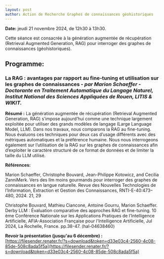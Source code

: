 ```yaml
---
layout: post
author: Action de Recherche Graphes de connaissances géohistoriques
---
```


**Date:** jeudi 21 novembre 2024, de 12h30 à 13h30. 

Cette séance est consacrée à la génération augmentée de récupération (Retrieval Augmented Generation, RAG) pour interroger des graphes de connaissances (géohistoriques).

## Programme:

### La RAG : avantages par rapport au fine-tuning et utilisation sur les graphes de connaissances - *par Marion Schaeffer - Doctorante en Traitement Automatique du Langage Naturel, Institut National des Sciences Appliquées de Rouen, LITIS & WIKIT.*

**Résumé :**
La génération augmentée de récupération (Retrieval Augmented Generation, RAG) s’impose aujourd’hui comme une technique largement exploitée pour utiliser des grands modèles de langage (Large Language Model, LLM). Dans nos travaux, nous comparons la RAG au fine-tuning. Nous évaluons ces techniques pour deux cas d’usage différents avec des métriques automatiques et la préférence humaine. Nous nous interrogeons également sur l’utilisation de la RAG sur les graphes de connaissances afin d’exploiter le caractère structuré de ce format de données et de limiter la taille du LLM utilisé.

**Références:** 

Marion Schaeffer, Christophe Bouvard, Jean-Philippe Kotowicz, and Cecilia ZanniMerk. Vers des llm moins gourmands pour interroger des graphes de connaissances en langue naturelle. Revue des Nouvelles Technologies de l’Information, Extraction et Gestion des Connaissances, RNTI-E-40:473–480, 2024. 21, 29
 
Christophe Bouvard, Mathieu Ciancone, Antoine Gourru, Marion Schaeffer. Derby LLM : Évaluation comparative des approches RAG et fine-tuning. 10 ème Conférence Nationale sur les Applications Pratiques de l’Intelligence Artificielle, AFIA-Association Française pour l'Intelligence Artificielle, Jul 2024, La Rochelle, France. pp.38-47. ⟨hal-04638460⟩

**Revoir la présentation (jusqu'au 6 décembre) :** [https://filesender.renater.fr/?s=download&token=d33e03c4-2560-4c08-85de-508c8ada5f5a](https://filesender.renater.fr/?s=download&token=d33e03c4-2560-4c08-85de-508c8ada5f5a)

